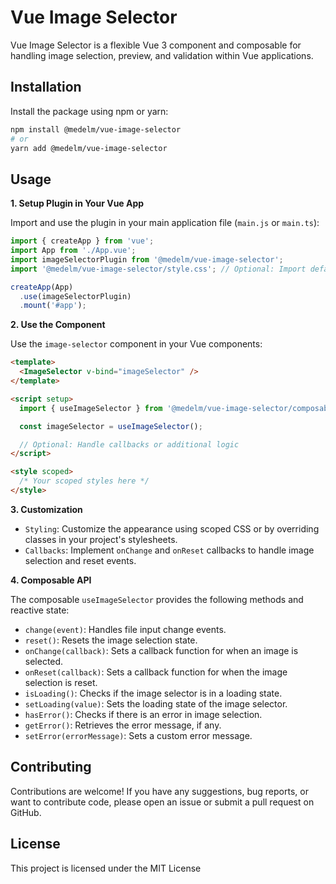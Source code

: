 # Vue Image Selector

Vue Image Selector is a flexible Vue 3 component and composable for handling image selection, preview, and validation within Vue applications.

## Installation

Install the package using npm or yarn:

```bash
npm install @medelm/vue-image-selector
# or
yarn add @medelm/vue-image-selector
```

## Usage

__1. Setup Plugin in Your Vue App__

Import and use the plugin in your main application file (`main.js` or `main.ts`):

```javascript
import { createApp } from 'vue';
import App from './App.vue';
import imageSelectorPlugin from '@medelm/vue-image-selector';
import '@medelm/vue-image-selector/style.css'; // Optional: Import default styles

createApp(App)
  .use(imageSelectorPlugin)
  .mount('#app');
```

__2. Use the Component__

Use the `image-selector` component in your Vue components:

```html
<template>
  <ImageSelector v-bind="imageSelector" />
</template>

<script setup>
  import { useImageSelector } from '@medelm/vue-image-selector/composables/useImageSelector';

  const imageSelector = useImageSelector();

  // Optional: Handle callbacks or additional logic
</script>

<style scoped>
  /* Your scoped styles here */
</style>
```

__3. Customization__

- `Styling`: Customize the appearance using scoped CSS or by overriding classes in your project's stylesheets.
- `Callbacks`: Implement `onChange` and `onReset` callbacks to handle image selection and reset events.

__4. Composable API__

The composable `useImageSelector` provides the following methods and reactive state:

- `change(event)`: Handles file input change events.
- `reset()`: Resets the image selection state.
- `onChange(callback)`: Sets a callback function for when an image is selected.
- `onReset(callback)`: Sets a callback function for when the image selection is reset.
- `isLoading()`: Checks if the image selector is in a loading state.
- `setLoading(value)`: Sets the loading state of the image selector.
- `hasError()`: Checks if there is an error in image selection.
- `getError()`: Retrieves the error message, if any.
- `setError(errorMessage)`: Sets a custom error message.

## Contributing

Contributions are welcome! If you have any suggestions, bug reports, or want to contribute code, please open an issue or submit a pull request on GitHub.

## License

This project is licensed under the MIT License
